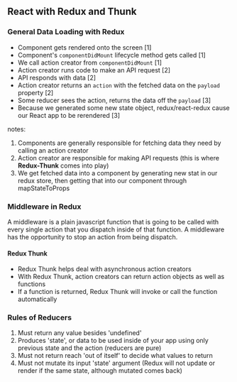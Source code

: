## React with Redux and Thunk

### General Data Loading with Redux

- Component gets rendered onto the screen [1]
- Component's `componentDidMount` lifecycle method gets called [1]
- We call action creator from `componentDidMount` [1]
- Action creator runs code to make an API request [2]
- API responds with data [2]
- Action creator returns an `action` with the fetched data on the `payload` property [2]
- Some reducer sees the action, returns the data off the `payload` [3]
- Because we generated some new state object, redux/react-redux cause our React app to be rerendered [3]

notes:

1. Components are generally responsible for fetching data they need by calling an action creator
2. Action creator are responsible for making API requests (this is where **Redux-Thunk** comes into play)
3. We get fetched data into a component by generating new stat in our redux store, then getting that into our component through mapStateToProps

### Middleware in Redux

A middleware is a plain javascript function that is going to be called with every single action that you dispatch inside of that function. A middleware has the opportunity to stop an action from being dispatch.

#### Redux Thunk

- Redux Thunk helps deal with asynchronous action creators
- With Redux Thunk, action creators can return action objects as well as functions
- If a function is returned, Redux Thunk will invoke or call the function automatically

### Rules of Reducers

1. Must return any value besides 'undefined'
2. Produces 'state', or data to be used inside of your app using only previous state and the action (reducers are pure)
3. Must not return reach 'out of itself' to decide what values to return
4. Must not mutate its input 'state' argument (Redux will not update or render if the same state, although mutated comes back)
